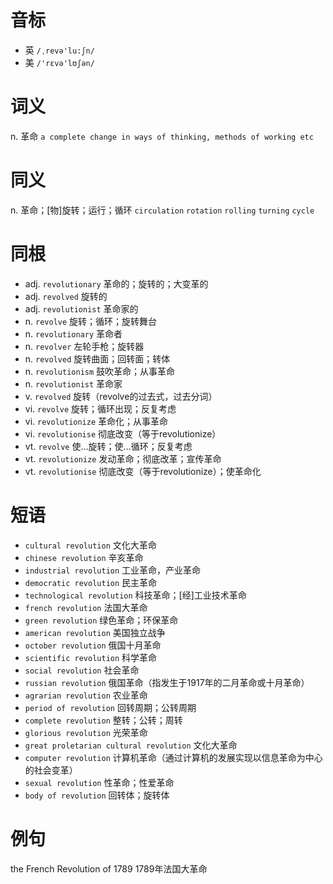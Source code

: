 # 音标

- 英 `/ˌrevə'lu:ʃn/`
- 美 `/'rɛvə'lʊʃən/`

# 词义

n. 革命
`a complete change in ways of thinking, methods of working etc`

# 同义

n. 革命；[物]旋转；运行；循环
`circulation` `rotation` `rolling` `turning` `cycle`

# 同根

- adj. `revolutionary` 革命的；旋转的；大变革的
- adj. `revolved` 旋转的
- adj. `revolutionist` 革命家的
- n. `revolve` 旋转；循环；旋转舞台
- n. `revolutionary` 革命者
- n. `revolver` 左轮手枪；旋转器
- n. `revolved` 旋转曲面；回转面；转体
- n. `revolutionism` 鼓吹革命；从事革命
- n. `revolutionist` 革命家
- v. `revolved` 旋转（revolve的过去式，过去分词）
- vi. `revolve` 旋转；循环出现；反复考虑
- vi. `revolutionize` 革命化；从事革命
- vi. `revolutionise` 彻底改变（等于revolutionize）
- vt. `revolve` 使…旋转；使…循环；反复考虑
- vt. `revolutionize` 发动革命；彻底改革；宣传革命
- vt. `revolutionise` 彻底改变（等于revolutionize）；使革命化

# 短语

- `cultural revolution` 文化大革命
- `chinese revolution` 辛亥革命
- `industrial revolution` 工业革命，产业革命
- `democratic revolution` 民主革命
- `technological revolution` 科技革命；[经]工业技术革命
- `french revolution` 法国大革命
- `green revolution` 绿色革命；环保革命
- `american revolution` 美国独立战争
- `october revolution` 俄国十月革命
- `scientific revolution` 科学革命
- `social revolution` 社会革命
- `russian revolution` 俄国革命（指发生于1917年的二月革命或十月革命）
- `agrarian revolution` 农业革命
- `period of revolution` 回转周期；公转周期
- `complete revolution` 整转；公转；周转
- `glorious revolution` 光荣革命
- `great proletarian cultural revolution` 文化大革命
- `computer revolution` 计算机革命（通过计算机的发展实现以信息革命为中心的社会变革）
- `sexual revolution` 性革命；性爱革命
- `body of revolution` 回转体；旋转体

# 例句

the French Revolution of 1789
1789年法国大革命


